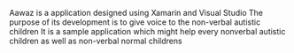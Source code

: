 Aawaz is a application designed using Xamarin and Visual Studio
The purpose of its development is to give voice to the non-verbal autistic children
It is a sample application which might help every nonverbal autistic children as well as non-verbal normal childrens
